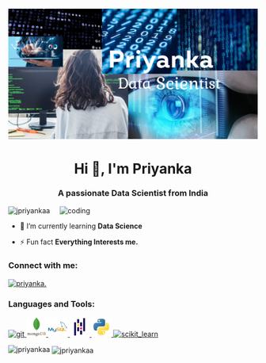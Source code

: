 ![logo](https://github.com/jpriyankaa/jpriyankaa/blob/main/create%20image%20with%201280%20by%20640%20pixels%20with%20ai%20data%20science%20in%20background%20with%20a%20women%20coding%201.png)
<h1 align="center">Hi 👋, I'm Priyanka</h1>
<h3 align="center">A passionate Data Scientist from India</h3>

<img align="right" alt="coding" width="400" src="https://mir-s3-cdn-cf.behance.net/project_modules/disp/601014116770475.6068beff4640a.gif">

<p align="left"> <img src="https://komarev.com/ghpvc/?username=jpriyankaa&label=Profile%20views&color=0e75b6&style=flat" alt="jpriyankaa" /> </p>

- 🌱 I’m currently learning **Data Science**

- ⚡ Fun fact **Everything Interests me.**

<h3 align="left">Connect with me:</h3>
<p align="left">
<a href="https://linkedin.com/in/priyanka." target="blank"><img align="center" src="https://raw.githubusercontent.com/rahuldkjain/github-profile-readme-generator/master/src/images/icons/Social/linked-in-alt.svg" alt="priyanka." height="30" width="40" /></a>
</p>

<h3 align="left">Languages and Tools:</h3>
<p align="left"> <a href="https://git-scm.com/" target="_blank" rel="noreferrer"> <img src="https://www.vectorlogo.zone/logos/git-scm/git-scm-icon.svg" alt="git" width="40" height="40"/> </a> <a href="https://www.mongodb.com/" target="_blank" rel="noreferrer"> <img src="https://raw.githubusercontent.com/devicons/devicon/master/icons/mongodb/mongodb-original-wordmark.svg" alt="mongodb" width="40" height="40"/> </a> <a href="https://www.mysql.com/" target="_blank" rel="noreferrer"> <img src="https://raw.githubusercontent.com/devicons/devicon/master/icons/mysql/mysql-original-wordmark.svg" alt="mysql" width="40" height="40"/> </a> <a href="https://pandas.pydata.org/" target="_blank" rel="noreferrer"> <img src="https://raw.githubusercontent.com/devicons/devicon/2ae2a900d2f041da66e950e4d48052658d850630/icons/pandas/pandas-original.svg" alt="pandas" width="40" height="40"/> </a> <a href="https://www.python.org" target="_blank" rel="noreferrer"> <img src="https://raw.githubusercontent.com/devicons/devicon/master/icons/python/python-original.svg" alt="python" width="40" height="40"/> </a> <a href="https://scikit-learn.org/" target="_blank" rel="noreferrer"> <img src="https://upload.wikimedia.org/wikipedia/commons/0/05/Scikit_learn_logo_small.svg" alt="scikit_learn" width="40" height="40"/> </a> </p>

<p><img align="left" src="https://github-readme-stats.vercel.app/api/top-langs?username=jpriyankaa&show_icons=true&locale=en&layout=compact" alt="jpriyankaa" /></p>

<p>&nbsp;<img align="center" src="https://github-readme-stats.vercel.app/api?username=jpriyankaa&show_icons=true&locale=en" alt="jpriyankaa" /></p>
